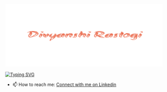<p align="center">
      <img src="assets/divyanshi.png" alt="Image" width="662px" height="200px" />
</p>

[![Typing SVG](https://readme-typing-svg.demolab.com?font=Akronim&size=30&pause=1000&color=E6431D&center=true&vCenter=true&random=false&width=980&height=70&lines=5%2B+years+of+work+experience;Teacher+and+Speaker;Frontend+web+and+app+developer;Web+Accessibility;React%2C+Typescript%2C+Next+and+JavaScript+enthusiastic)](https://git.io/typing-svg)

- 📫 How to reach me: [Connect with me on Linkedin](https://www.linkedin.com/in/divya5rastogi/)

<!--
**Divya-5/divyanshirastogi** is a ✨ _special_ ✨ repository because its `README.md` (this file) appears on your GitHub profile.

Here are some ideas to get you started:

- 🔭 I’m currently working on ...
- 🌱 I’m currently learning ...
- 👯 I’m looking to collaborate on ...
- 🤔 I’m looking for help with ...
- 💬 Ask me about ...
- 📫 How to reach me: ...
- 😄 Pronouns: ...
- ⚡ Fun fact: ...
-->
